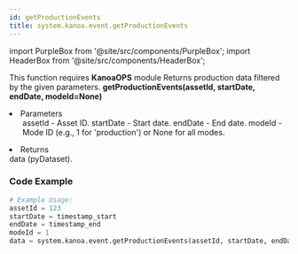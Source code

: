 ```yaml
---
id: getProductionEvents
title: system.kanoa.event.getProductionEvents
---
```


import PurpleBox from '@site/src/components/PurpleBox';
import HeaderBox from '@site/src/components/HeaderBox';

<PurpleBox>This function requires <b>KanoaOPS</b> module</PurpleBox>
<HeaderBox header="Description">
    Returns production data filtered by the given parameters.
</HeaderBox>
<HeaderBox header="Syntax">
    <b>getProductionEvents(assetId, startDate, endDate, modeId=None)</b>
    <li>Parameters <br />
        <ul>
            assetId - Asset ID.
            startDate - Start date.
            endDate - End date.
            modeId - Mode ID (e.g., 1 for 'production') or None for all modes.
        </ul>
    </li>
    <li>Returns <br />
        data (pyDataset).
    </li>
</HeaderBox>

### Code Example

```python
# Example Usage:
assetId = 123
startDate = timestamp_start
endDate = timestamp_end
modeId = 1
data = system.kanoa.event.getProductionEvents(assetId, startDate, endDate, modeId)

